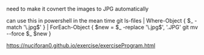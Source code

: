 need to make it covnert the images to JPG automatically 

can use this in powershell in the mean time
git ls-files | Where-Object { $_ -match '\.jpg$' } | ForEach-Object {
    $new = $_ -replace '\.jpg$', '.JPG'
    git mv --force $_ $new
}

https://nuciforan0.github.io/exercise/exerciseProgram.html
